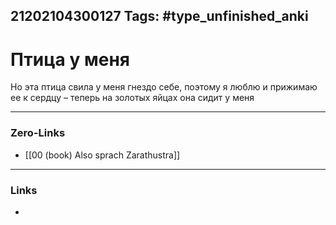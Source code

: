 21202104300127
Tags: #type_unfinished_anki 
---
# Птица у меня

Но эта птица свила у меня гнездо себе, поэтому я люблю и прижимаю ее к сердцу – теперь на золотых яйцах она сидит у меня

---
### Zero-Links
- [[00 (book) Also sprach Zarathustra]]
---
### Links
-